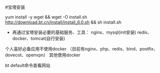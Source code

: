 #宝塔安装

yum install -y wget && wget -O install.sh http://download.bt.cn/install/install_6.0.sh && sh install.sh

* 再通过宝塔安装必要的基础服务、工具：
nginx、mysql(init安装)
redis、docker、tomcat(自行安装)

个人喜好必备应用不使用docker （目前有nginx、php、redis、bind、postfix、dovecot、openvpn）
其他使用docker

bt default命令查看网站